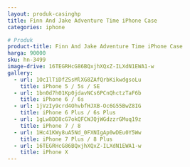 ```yaml
---
layout: produk-casinghp
title: Finn And Jake Adventure Time iPhone Case
categories: iphone

# Produk
product-title: Finn And Jake Adventure Time iPhone Case
harga: 90000
sku: hn-3499
image-drive: 16TEGRHcG86BQxjhXQxZ-ILXdN1EWA1-w
gallery:
  - url: 1OcIlTiDfZSsMlXG8ZAfQrbKikwdgsoLu
    title: iPhone 5 / 5s / SE
  - url: 1bn0d7h01Kp0jdavNCs6PCnQhctzTaF6b
    title: iPhone 6 / 6s
  - url: 1jVzIy9crd4OhvbfHJXB-Oc6G55BwZ8IG
    title: iPhone 6 Plus / 6s Plus
  - url: 1gLw8DD8cG7okQFCWJQjWGdzzrGMuq19z
    title: iPhone 7 / 8
  - url: 1Hc41KWy8uA5Nd_0FXNIgAp0wDEu0Y5Ww
    title: iPhone 7 Plus / 8 Plus
  - url: 16TEGRHcG86BQxjhXQxZ-ILXdN1EWA1-w
    title: iPhone X
---
```

